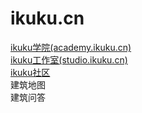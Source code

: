 ikuku.cn
========

[ikuku学院(academy.ikuku.cn)](https://github.com/caadxyz/ikuku.cn/wiki/academy)   
[ikuku工作室(studio.ikuku.cn)](https://github.com/caadxyz/ikuku.cn/wiki/studio)   
[ikuku社区](http://www.ikuku.cn)   
建筑地图  
建筑问答  
